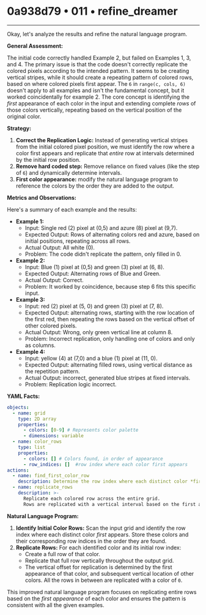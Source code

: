 # 0a938d79 • 011 • refine_dreamer

---
Okay, let's analyze the results and refine the natural language program.

**General Assessment:**

The initial code correctly handled Example 2, but failed on Examples 1, 3, and 4. The primary issue is that the code doesn't correctly replicate the colored pixels according to the intended pattern. It seems to be creating vertical stripes, while it should create a repeating pattern of colored rows, based on where colored pixels first appear. The `6` in `range(c, cols, 6)` doesn't apply to all examples and isn't the fundamental concept, but it worked coincidentally for example 2. The core concept is identifying the *first* appearance of each color in the input and extending complete *rows* of those colors vertically, repeating based on the vertical position of the original color.

**Strategy:**

1.  **Correct the Replication Logic:** Instead of generating vertical stripes from the initial colored pixel position, we must identify the row where a color first appears and replicate that *entire* row at intervals determined by the initial row position.
2. **Remove hard coded step:** Remove reliance on fixed values (like the step of `6`) and dynamically determine intervals.
3. **First color appearance:** modify the natural language program to reference the colors by the order they are added to the output.

**Metrics and Observations:**

Here's a summary of each example and the results:

*   **Example 1:**
    *   Input: Single red (2) pixel at (0,5) and azure (8) pixel at (9,7).
    *   Expected Output: Rows of alternating colors red and azure, based on initial positions, repeating across all rows.
    *   Actual Output: All white (0).
    *   Problem: The code didn't replicate the pattern, only filled in 0.
*   **Example 2:**
    *   Input: Blue (1) pixel at (0,5) and green (3) pixel at (6, 8).
    *   Expected Output: Alternating rows of Blue and Green.
    *   Actual Output: Correct.
    *   Problem: It worked by coincidence, because step 6 fits this specific input.
*   **Example 3:**
    *   Input: red (2) pixel at (5, 0) and green (3) pixel at (7, 8).
    *   Expected Output: alternating rows, starting with the row location of the first red, then repeating the rows based on the vertical offset of other colored pixels.
    *   Actual Output: Wrong, only green vertical line at column 8.
    *   Problem: Incorrect replication, only handling one of colors and only as columns.
*   **Example 4:**
    *   Input: yellow (4) at (7,0) and a blue (1) pixel at (11, 0).
    *   Expected Output: alternating filled rows, using vertical distance as the repetition pattern.
    *   Actual Output: incorrect, generated blue stripes at fixed intervals.
    *   Problem: Replication logic incorrect.

**YAML Facts:**

```yaml
objects:
  - name: grid
    type: 2D array
    properties:
      - colors: [0-9] # Represents color palette
      - dimensions: variable
  - name: color_rows
    type: list
    properties:
      - colors: [] # Colors found, in order of appearance
      - row_indices: []  #row index where each color first appears
actions:
  - name: find_first_color_row
    description: Determine the row index where each distinct color *first* appears.
  - name: replicate_rows
    description: >-
      Replicate each colored row across the entire grid. 
      Rows are replicated with a vertical interval based on the first appearance of colors.
```

**Natural Language Program:**

1.  **Identify Initial Color Rows:** Scan the input grid and identify the row index where each distinct color *first* appears. Store these colors and their corresponding row indices in the order they are found.
2.  **Replicate Rows:** For each identified color and its initial row index:
    *   Create a full row of that color.
    *   Replicate that full row vertically throughout the output grid.
    *   The vertical offset for replication is determined by the first appearance of that color, and subsequent vertical location of other colors. All the rows in between are replicated with a color of `0`.

This improved natural language program focuses on replicating entire rows based on the *first appearance* of each color and ensures the pattern is consistent with all the given examples.

